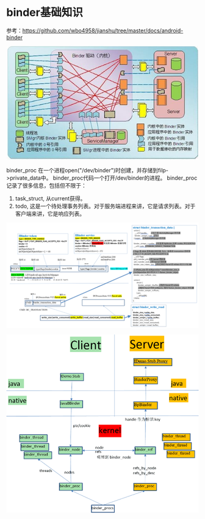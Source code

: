 # binder基础知识

参考：https://github.com/wbo4958/jianshu/tree/master/docs/android-binder

![](/assets/res/2021-11-04-18-08-13.png)

binder_proc 在一个进程open("/dev/binder")时创建，并存储到filp->private_data中。
binder_proc代码一个打开/dev/binder的进程。
binder_proc记录了很多信息，包括但不限于：
1. task_struct, 从current获得。
2. todo, 这是一个待处理事务列表。对于服务端进程来讲，它是请求列表。对于客户端来讲，它是响应列表。

![](/assets/res/2021-11-04-18-10-43.png)

![](/assets/res/2021-11-04-18-12-30.png)